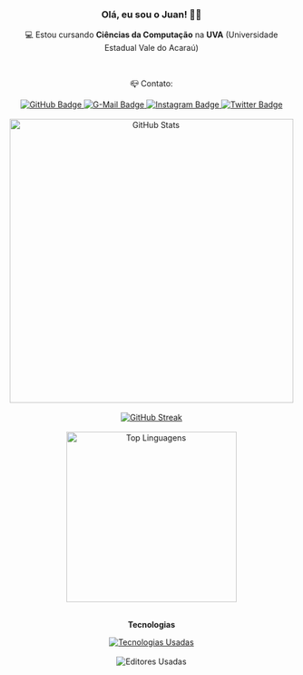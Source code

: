 <div align = "center">
  <h3>Olá, eu sou o Juan! 👋🙃</h3>
  <p>💻 Estou cursando <strong>Ciências da Computação</strong> na <strong>UVA</strong> (<i">Universidade Estadual Vale do Acaraú</i>)</p><br>

  <p>📪 Contato:</p>
  <a href="https://github.com/juancamilojc">
    <img src="https://img.shields.io/badge/-Github-000?style=for-the-badge&logo=Github&logoColor=white" alt = "GitHub Badge" />
  </a>
  <a href="mailto:jcamilo596@gmail.com">
    <img src="https://img.shields.io/badge/-Gmail-DE1A1A?style=for-the-badge&logo=Gmail&logoColor=white" alt = "G-Mail Badge" />
  </a>
  <a href="https://www.instagram.com/juan_camilo.cpp/">
    <img src="https://img.shields.io/badge/-Instagram-E4405F?style=for-the-badge&logo=Instagram&logoColor=white" alt = "Instagram Badge" />
  </a>
  <a href="https://twitter.com/juan_camilojc">
    <img src="https://img.shields.io/badge/-Twitter-1DA1F2?style=for-the-badge&logo=Twitter&logoColor=white" alt = "Twitter Badge" />
  </a>
</div><br>

<div align = "center">
  <img width = "500" align="center" src = "https://github-readme-stats.vercel.app/api?username=juancamilojc&line_height=25&count_private=true&show_icons=true&icon_color=00ff87&rank_icon=github&ring_color=00ff87&bg_color=60,171717,08203E&hide_border=true&border_radius=20&theme=dark&locale=pt-br" alt = "GitHub Stats" />
</div><br>

<div align = "center">
  <a href="https://git.io/streak-stats">
    <img src="https://streak-stats.demolab.com?user=juancamilojc&theme=dark&hide_border=true&border_radius=20&locale=pt_BR&date_format=j%20M%5B%20Y%5D&mode=weekly&card_width=500&background=60%2C171717%2C08203E&ring=FFFFFF&fire=00FF87&currStreakLabel=00FF87&sideNums=00FF87" alt="GitHub Streak" />
  </a>
</div><br>

<div align = "center">
  <img width = "300" align="center" src = "https://github-readme-stats.vercel.app/api/top-langs/?username=juancamilojc&hide=hlsl,shaderlab&layout=donut-vertical&&icon_color=00ff87&rank_icon=github&ring_color=00ff87&bg_color=60,171717,08203E&hide_border=true&border_radius=20&theme=dark&locale=pt-br" alt = "Top Linguagens" />
</div><br>


<div align = "center">
  <p><strong>Tecnologias</strong></p>
  <div align="center">
    <a href="https://skillicons.dev">
      <img src="https://skillicons.dev/icons?i=html,css,cpp,cs&theme=dark&perline=4" alt = "Tecnologias Usadas" />
    </a>
  </div><br>
  <div align = center>
      <img src = "https://img.shields.io/badge/Visual_Studio_Code-0078D4?style=for-the-badge&logo=visual%20studio%20code&logoColor=white" alt = "Editores Usadas" />
  </div>
</div>

